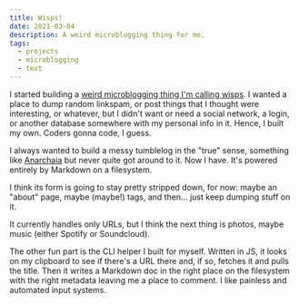 ```yaml
---
title: Wisps!
date: 2021-03-04
description: A weird microblogging thing for me.
tags:
  - projects
  - microblogging
  - text
---
```


I started building a [weird microblogging thing I'm calling wisps][wisps]. I wanted a place to dump
random linkspam, or post things that I thought were interesting, or whatever, but I didn't want or
need a social network, a login, or another database somewhere with my personal info in it. Hence, I
built my own. Coders gonna code, I guess.

I always wanted to build a messy tumblelog in the "true" sense, something like
[Anarchaia][anarchaia] but never quite got around to it. Now I have. It's powered entirely by
Markdown on a filesystem.

I think its form is going to stay pretty stripped down, for now: maybe an "about" page, maybe
(maybe!) tags, and then... just keep dumping stuff on it.

It currently handles only URLs, but I think the next thing is photos, maybe music (either Spotify or
Soundcloud).

The other fun part is the CLI helper I built for myself. Written in JS, it looks on my clipboard to
see if there's a URL there and, if so, fetches it and pulls the title. Then it writes a Markdown doc
in the right place on the filesystem with the right metadata leaving me a place to comment. I like
painless and automated input systems.

[wisps]: https://wisps.drhayes.io
[anarchaia]: https://leahneukirchen.org/anarchaia/
